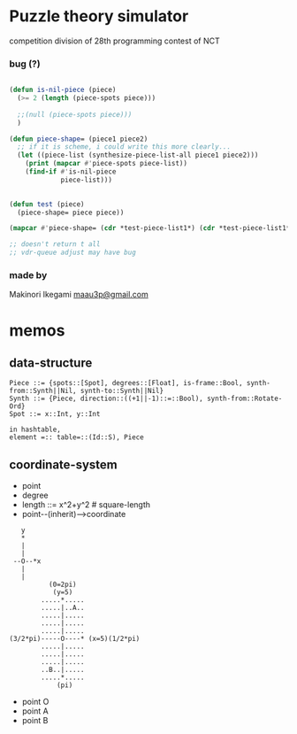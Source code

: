 
# Puzzle theory simulator
competition division of 28th programming contest of NCT

### bug (?)

```lisp

(defun is-nil-piece (piece)
  (>= 2 (length (piece-spots piece)))
      
  ;;(null (piece-spots piece)))
  )

(defun piece-shape= (piece1 piece2)
  ;; if it is scheme, i could write this more clearly...
  (let ((piece-list (synthesize-piece-list-all piece1 piece2)))
    (print (mapcar #'piece-spots piece-list))
    (find-if #'is-nil-piece
             piece-list)))
        

(defun test (piece)
  (piece-shape= piece piece))

(mapcar #'piece-shape= (cdr *test-piece-list1*) (cdr *test-piece-list1*))

;; doesn't return t all
;; vdr-queue adjust may have bug

```



### made by
Makinori Ikegami <maau3p@gmail.com>


# memos

## data-structure
```
Piece ::= {spots::[Spot], degrees::[Float], is-frame::Bool, synth-from::Synth||Nil, synth-to::Synth||Nil}
Synth ::= {Piece, direction::((+1||-1)::=::Bool), synth-from::Rotate-Ord}
Spot ::= x::Int, y::Int

in hashtable, 
element =:: table=::(Id::S), Piece
```

## coordinate-system

- point
- degree
- length ::= x^2+y^2 # square-length
- point--(inherit)-->coordinate


```
   y
   *
   |
   |
 --O--*x
   |
   |
          (0=2pi)
           (y=5)
        .....*.....
        .....|..A..
        .....|.....
        .....|.....
        .....|.....
(3/2*pi)-----O----* (x=5)(1/2*pi) 
        .....|.....
        .....|.....
        .....|.....
        ..B..|.....
        .....*.....
            (pi)
```

- point O
- point A
- point B
